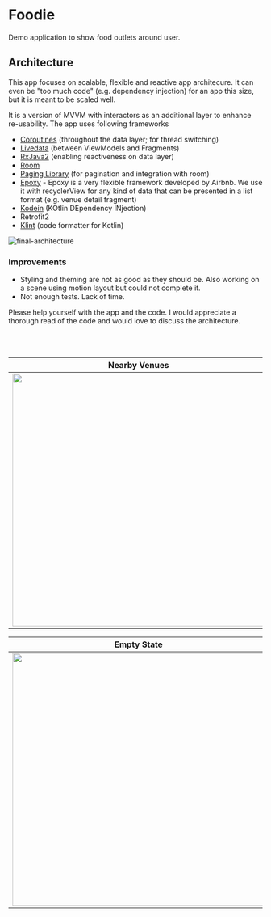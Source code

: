 # Foodie
Demo application to show food outlets around user.


## Architecture

This app focuses on scalable, flexible and reactive app architecure. It can even be "too much code" (e.g. dependency injection) for an app this size, but it is meant to be scaled well.

It is a version of MVVM with interactors as an additional layer to enhance re-usability. The app uses following frameworks


* [Coroutines](https://kotlinlang.org/docs/reference/coroutines-overview.html) (throughout the data layer; for thread switching)
* [Livedata](https://developer.android.com/topic/libraries/architecture/livedata) (between ViewModels and Fragments)
* [RxJava2](https://github.com/ReactiveX/RxJava) (enabling reactiveness on data layer)
* [Room](https://developer.android.com/topic/libraries/architecture/room)
* [Paging Library](https://developer.android.com/topic/libraries/architecture/paging/) (for pagination and integration with room)
* [Epoxy](https://github.com/airbnb/epoxy) - Epoxy is a very flexible framework developed by Airbnb. We use it with recyclerView for any kind of data that can be presented in a list format (e.g. venue detail fragment)
* [Kodein](https://kodein.org) (KOtlin DEpendency INjection)
* Retrofit2
* [Klint](https://github.com/shyiko/ktlint) (code formatter for Kotlin)


![final-architecture](https://user-images.githubusercontent.com/6247940/50457712-c317e680-0983-11e9-8dda-5b0f614abeb9.png)


### Improvements
* Styling and theming are not as good as they should be. Also working on a scene using motion layout but could not complete it.
* Not enough tests. Lack of time.


Please help yourself with the app and the code. I would appreciate a thorough read of the code and would love to discuss the architecture.

</br></br>

Nearby Venues             |  Venue Detail
:-------------------------:|:-------------------------:
<img src="https://user-images.githubusercontent.com/6247940/50457454-a67aaf00-0981-11e9-91b3-4723b9d86f42.png" width="500">  |  <img src="https://user-images.githubusercontent.com/6247940/50457472-c1e5ba00-0981-11e9-9831-d19e5a31e319.png" width="500">



Empty State            |  Permission popup
:-------------------------:|:-------------------------:
<img src="https://user-images.githubusercontent.com/6247940/50457625-d70f1880-0982-11e9-9db3-ad4ba2f2e41f.png" width="500">  |  <img src="https://user-images.githubusercontent.com/6247940/50457652-2f461a80-0983-11e9-9847-19502f3697ed.png" width="500">

